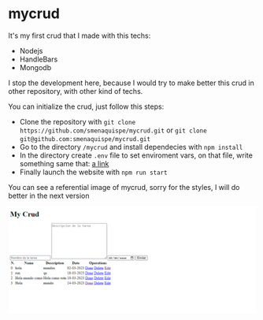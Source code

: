 # mycrud

It's my first crud that I made with this techs:

- Nodejs
- HandleBars
- Mongodb

I stop the development here, because I would try to make better this crud in other repository, with other kind of techs.

You can initialize the crud, just follow this steps:

- Clone the repository with `git clone https://github.com/smenaquispe/mycrud.git` or `git clone git@github.com:smenaquispe/mycrud.git`
- Go to the directory `/mycrud` and install dependecies with `npm install`
- In the directory create `.env` file to set enviroment vars, on that file, write something same that: [a link](https://github.com/smenaquispe/mycrud/blob/main/.env-example)
- Finally launch the website with `npm run start`

You can see a referential image of mycrud, sorry for the styles, I will do better in the next version

![alt text](https://github.com/smenaquispe/mycrud/blob/main/screenshot.PNG)
